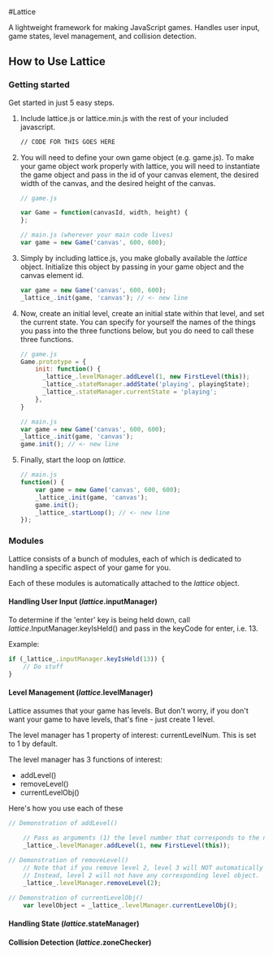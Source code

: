#Lattice

A lightweight framework for making JavaScript games. Handles user input, game states, level management, and collision detection.

## How to Use Lattice

### Getting started

Get started in just 5 easy steps.

1. Include lattice.js or lattice.min.js with the rest of your included javascript.

	```html
	// CODE FOR THIS GOES HERE
	```

2. You will need to define your own game object (e.g. game.js). To make your game object work properly with lattice, you will need to instantiate the game object and pass in the id of your canvas element, the desired width of the canvas, and the desired height of the canvas.

	```javascript
	// game.js

	var Game = function(canvasId, width, height) {
	};

	// main.js (wherever your main code lives)
	var game = new Game('canvas', 600, 600);
	```

3. Simply by including lattice.js, you make globally available the _lattice_ object. Initialize this object by passing in your game object and the canvas element id.

	```javascript
	var game = new Game('canvas', 600, 600);
	_lattice_.init(game, 'canvas'); // <- new line
	```

4. Now, create an initial level, create an initial state within that level, and set the current state. You can specify for yourself the names of the things you pass into the three functions below, but you do need to call these three functions.

	```javascript
	// game.js
	Game.prototype = {
	    init: function() {
	      _lattice_.levelManager.addLevel(1, new FirstLevel(this));
	      _lattice_.stateManager.addState('playing', playingState);
	      _lattice_.stateManager.currentState = 'playing';
	    },
	}

	// main.js
	var game = new Game('canvas', 600, 600);
	_lattice_.init(game, 'canvas');
	game.init(); // <- new line
	```

5. Finally, start the loop on _lattice_.

	```javascript
	// main.js
	function() {
		var game = new Game('canvas', 600, 600);
		_lattice_.init(game, 'canvas');
		game.init();
		_lattice_.startLoop(); // <- new line
	});
	```

### Modules

Lattice consists of a bunch of modules, each of which is dedicated to handling a specific aspect of your game for you.

Each of these modules is automatically attached to the _lattice_ object.

#### Handling User Input (_lattice_.inputManager)

To determine if the 'enter' key is being held down, call _lattice_.InputManager.keyIsHeld() and pass in the keyCode for enter, i.e. 13.

Example:
```javascript
if (_lattice_.inputManager.keyIsHeld(13)) {
	// Do stuff
}
```
#### Level Management (_lattice_.levelManager)

Lattice assumes that your game has levels. But don't worry, if you don't want your game to have levels, that's fine - just create 1 level.

The level manager has 1 property of interest: currentLevelNum. This is set to 1 by default.

The level manager has 3 functions of interest:
* addLevel()
* removeLevel()
* currentLevelObj()

Here's how you use each of these

```javascript
// Demonstration of addLevel()
	
	// Pass as arguments (1) the level number that corresponds to the new level and an instantiation of (2) the level object (which you have created).
	_lattice_.levelManager.addLevel(1, new FirstLevel(this));

// Demonstration of removeLevel()
	// Note that if you remove level 2, level 3 will NOT automatically become level 2.
	// Instead, level 2 will not have any corresponding level object.
	_lattice_.levelManager.removeLevel(2);

// Demonstration of currentLevelObj()
	var levelObject = _lattice_.levelManager.currentLevelObj();
```

#### Handling State (_lattice_.stateManager)

#### Collision Detection (_lattice_.zoneChecker)


